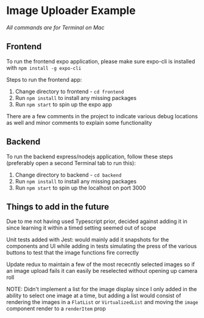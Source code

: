# Image Uploader Example

*All commands are for Terminal on Mac*

## Frontend

To run the frontend expo application, please make sure expo-cli is installed with `npm install -g expo-cli`

Steps to run the frontend app:
1. Change directory to frontend - `cd frontend`
2. Run `npm install` to install any missing packages
3. Run `npm start` to spin up the expo app

There are a few comments in the project to indicate various debug locations as well and minor comments to explain some functionality

## Backend

To run the backend express/nodejs application, follow these steps (preferably open a second Terminal tab to run this):
1. Change directory to backend - `cd backend`
2. Run `npm install` to install any missing packages
3. Run `npm start` to spin up the localhost on port 3000

## Things to add in the future

Due to me not having used Typescript prior, decided against adding it in since learning it within a timed setting seemed out of scope

Unit tests added with Jest: would mainly add it snapshots for the components and UI while adding in tests simulating the press of the various buttons to test that the image functions fire correctly

Update redux to maintain a few of the most rececntly selected images so if an image upload fails it can easily be reselected without opening up camera roll

NOTE: Didn't implement a list for the image display since I only added in the ability to select one image at a time, but adding a list would consist of rendering the images in a `FlatList` or `VirtualizedList` and moving the `image` component render to a `renderItem` prop
